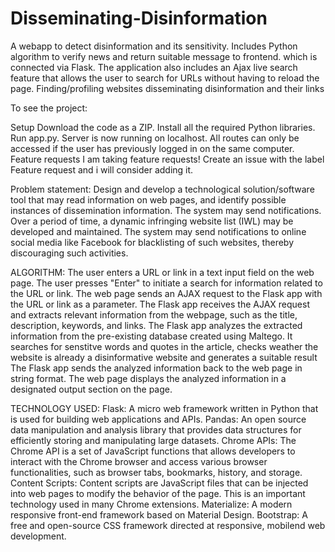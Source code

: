 # Disseminating-Disinformation
A webapp to detect disinformation and its sensitivity. Includes Python algorithm to verify news and return suitable message to frontend. which is connected via Flask. The application also includes an Ajax live search feature that allows the user to search for URLs without having to reload the page.
Finding/profiling websites disseminating disinformation and their links

To see the project:

Setup
Download the code as a ZIP.
Install all the required Python libraries.
Run app.py.
Server is now running on localhost.
All routes can only be accessed if the user has previously logged in on the same computer.
Feature requests
I am taking feature requests! Create an issue with the label Feature request and i will consider adding it.

Problem statement:
Design and develop a technological solution/software tool that may read information on web pages, and identify possible instances of dissemination information. The system may send notifications. Over a period of time, a dynamic infringing website list (IWL) may be developed and maintained. The system may send notifications to online social media like Facebook for blacklisting of such websites, thereby discouraging such activities.

ALGORITHM:
The user enters a URL or link in a text input field on the web page.
The user presses  "Enter" to initiate a search for information related to the URL or link.
The web page sends an AJAX request to the Flask app with the URL or link as a parameter.
The Flask app receives the AJAX request and extracts relevant information from the webpage, such as the title, description, keywords, and links.
The Flask app analyzes the extracted information from the pre-existing database created using Maltego.
It searches for senstitve words and quotes in the article, checks weather the website is already a disinformative website and generates a suitable result
The Flask app sends the analyzed information back to the web page in string format.
The web page displays the analyzed information in a designated output section on the page.

TECHNOLOGY USED:
Flask: A micro web framework written in Python that is used for building web applications and APIs.
Pandas: An open source data manipulation and analysis library that provides  data structures for efficiently storing and manipulating large datasets.
Chrome APIs: The Chrome API is a set of JavaScript functions that allows developers to interact with the Chrome browser and access various browser functionalities, such as browser tabs, bookmarks, history, and storage.
Content Scripts: Content scripts are JavaScript files that can be injected into web pages to modify the behavior of the page. This is an important technology used in many Chrome extensions.
Materialize: A modern responsive front-end framework based on Material Design.
Bootstrap: A free and open-source CSS framework directed at responsive, mobilend web development.
